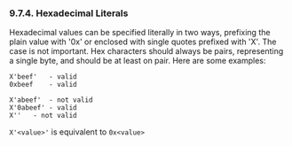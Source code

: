 <div id="sqlrefhexliterals" class="section">

<div class="titlepage">

<div>

<div>

### 9.7.4. Hexadecimal Literals

</div>

</div>

</div>

Hexadecimal values can be specified literally in two ways, prefixing the
plain value with '0x' or enclosed with single quotes prefixed with 'X'.
The case is not important. Hex characters should always be pairs,
representing a single byte, and should be at least on pair. Here are
some examples:

``` programlisting
X'beef'   - valid
0xbeef    - valid

X'abeef'  - not valid
X'0abeef' - valid
X''   - not valid
```

`X'<value>'` is equivalent to `0x<value>`

</div>
